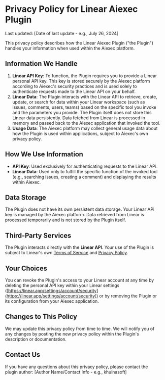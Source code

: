 # Privacy Policy for Linear Aiexec Plugin

Last updated: [Date of last update - e.g., July 26, 2024]

This privacy policy describes how the Linear Aiexec Plugin ("the Plugin") handles your information when used within the Aiexec platform.

## Information We Handle

1.  **Linear API Key**: To function, the Plugin requires you to provide a Linear personal API key. This key is stored securely by the Aiexec platform according to Aiexec's security practices and is used solely to authenticate requests made to the Linear API on your behalf.
2.  **Linear Data**: The Plugin interacts with the Linear API to retrieve, create, update, or search for data within your Linear workspace (such as issues, comments, users, teams) based on the specific tool you invoke and the parameters you provide. The Plugin itself does not store this Linear data persistently. Data fetched from Linear is processed in memory and passed back to the Aiexec application that invoked the tool.
3.  **Usage Data**: The Aiexec platform may collect general usage data about how the Plugin is used within applications, subject to Aiexec's own privacy policy.

## How We Use Information

-   **API Key**: Used exclusively for authenticating requests to the Linear API.
-   **Linear Data**: Used only to fulfill the specific function of the invoked tool (e.g., searching issues, creating a comment) and displaying the results within Aiexec.

## Data Storage

The Plugin does not have its own persistent data storage. Your Linear API key is managed by the Aiexec platform. Data retrieved from Linear is processed temporarily and is not stored by the Plugin itself.

## Third-Party Services

The Plugin interacts directly with the **Linear API**. Your use of the Plugin is subject to Linear's own [Terms of Service](https://linear.app/terms) and [Privacy Policy](https://linear.app/privacy).

## Your Choices

You can revoke the Plugin's access to your Linear account at any time by deleting the personal API key within your Linear settings ([https://linear.app/settings/account/security](https://linear.app/settings/account/security)) or by removing the Plugin or its configuration from your Aiexec application.

## Changes to This Policy

We may update this privacy policy from time to time. We will notify you of any changes by posting the new privacy policy within the Plugin's description or documentation.

## Contact Us

If you have any questions about this privacy policy, please contact the plugin author: [Author Name/Contact Info - e.g., khulnasoft]